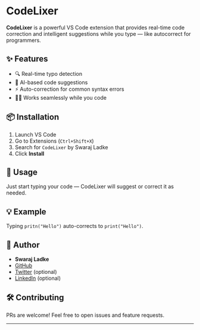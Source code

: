 # CodeLixer

**CodeLixer** is a powerful VS Code extension that provides real-time code correction and intelligent suggestions while you type — like autocorrect for programmers.

## ✨ Features

- 🔍 Real-time typo detection
- 🧠 AI-based code suggestions
- ⚡ Auto-correction for common syntax errors
- 👨‍💻 Works seamlessly while you code

## 📦 Installation

1. Launch VS Code
2. Go to Extensions (`Ctrl+Shift+X`)
3. Search for `CodeLixer` by Swaraj Ladke
4. Click **Install**

## 📂 Usage

Just start typing your code — CodeLixer will suggest or correct it as needed.

## 💡 Example

Typing `pritn("Hello")` auto-corrects to `print("Hello")`.

## 👤 Author

- **Swaraj Ladke**
- [GitHub](https://github.com/swarajladke)
- [Twitter](https://twitter.com/yourhandle) (optional)
- [LinkedIn](https://www.linkedin.com/in/swarajladke) (optional)

## 🛠️ Contributing

PRs are welcome! Feel free to open issues and feature requests.

---

